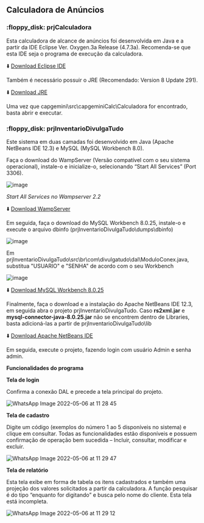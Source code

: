 <h2><strong>Calculadora de Anúncios</strong></h2>

<h3>:floppy_disk: <strong>prjCalculadora</strong></h3>


Esta calculadora de alcance de anúncios foi desenvolvida em Java e a partir da IDE Eclipse Ver. Oxygen.3a Release (4.7.3a). 
Recomenda-se que esta IDE seja o programa de execução da calculadora.

:arrow_down: [Download Eclipse IDE](https://www.eclipse.org/downloads/packages/release/oxygen/3a/eclipse-ide-java-developers)

Também é necessário possuir o JRE (Recomendado: Version 8 Update 291).

:arrow_down: [Download JRE](https://www.java.com/en/download/)

Uma vez que capgemini\src\capgeminiCalc\Calculadora for encontrado, basta abrir e executar.


<h3>:floppy_disk: <strong>prjInventarioDivulgaTudo</strong></h3>

Este sistema em duas camadas foi desenvolvido em Java (Apache NetBeans IDE 12.3) e MySQL (MySQL Workbench 8.0). 

Faça o download do WampServer (Versão compatível com o seu sistema operacional), instale-o e inicialize-o, selecionando “Start All Services” (Port 3306).

![image](https://user-images.githubusercontent.com/84102140/124397206-fb32d980-dce4-11eb-917e-b81a32eb2304.png)

*Start All Services no Wampserver 2.2*

:arrow_down: [Download WampServer](https://sourceforge.net/projects/wampserver/files/)

Em seguida, faça o download do MySQL Workbench 8.0.25, instale-o e execute o arquivo dbinfo (prjInventarioDivulgaTudo\dumps\dbinfo)

![image](https://user-images.githubusercontent.com/84102140/124397217-11409a00-dce5-11eb-8ba5-9d517c4d0a2b.png)

Em prjInventarioDivulgaTudo\src\br\com\divulgatudo\dal\ModuloConex.java, substitua "USUARIO" e "SENHA" de acordo com o seu Workbench

![image](https://user-images.githubusercontent.com/84102140/124398143-86fb3480-dcea-11eb-8120-896271ac3943.png)

:arrow_down: [Download MySQL Workbench 8.0.25](https://dev.mysql.com/downloads/workbench/)
 
Finalmente, faça o download e a instalação do Apache NetBeans IDE 12.3, em seguida abra o projeto prjInventarioDivulgaTudo. Caso <strong>rs2xml.jar</strong> e <strong>mysql-connector-java-8.0.25.jar</strong> não se encontrem dentro de Libraries, basta adicioná-las a partir de prjInventarioDivulgaTudo\lib

:arrow_down: [Download Apache NetBeans IDE](https://netbeans.apache.org/download/nb123/nb123.html)

Em seguida, execute o projeto, fazendo login com usuário Admin e senha admin.

<strong>Funcionalidades do programa</strong>

<strong>Tela de login</strong>

Confirma a conexão DAL e precede a tela principal do projeto.

![WhatsApp Image 2022-05-06 at 11 28 45](https://user-images.githubusercontent.com/84102140/167153825-c5ceb8b2-32b2-4490-b89d-f186ce303595.jpeg)

<strong>Tela de cadastro</strong>

Digite um código (exemplos do número 1 ao 5 disponíveis no sistema) e clique em consultar. Todas as funcionalidades estão disponíveis e possuem confirmação de operação bem sucedida – Incluir, consultar, modificar e excluir. 
 
![WhatsApp Image 2022-05-06 at 11 29 47](https://user-images.githubusercontent.com/84102140/167153977-776cec03-7e5f-4501-b532-96a7b5459815.jpeg)

<strong>Tela de relatório</strong>

Esta tela exibe em forma de tabela os itens cadastrados e também uma projeção dos valores solicitados a partir da calculadora. A função pesquisar é do tipo “enquanto for digitando” e busca pelo nome do cliente. Esta tela está incompleta.

![WhatsApp Image 2022-05-06 at 11 29 12](https://user-images.githubusercontent.com/84102140/167154012-dfd0f5b8-1cbe-4db6-8a0b-c718e44f37d8.jpeg)
